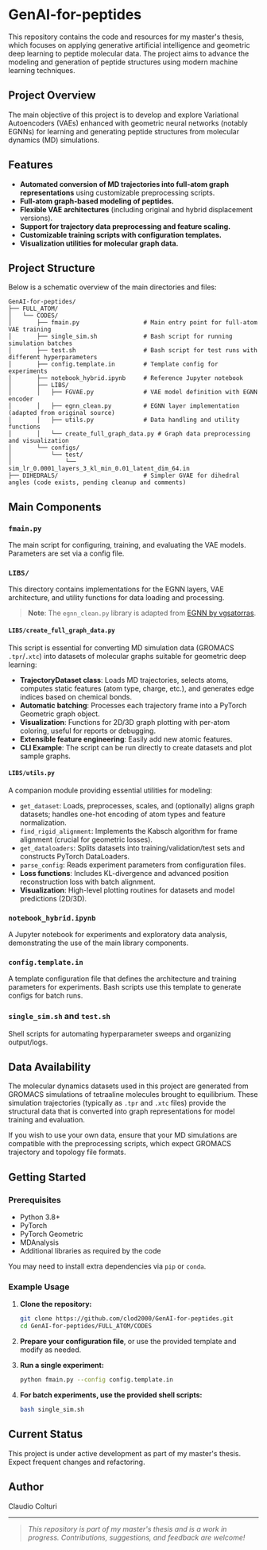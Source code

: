 # GenAI-for-peptides

This repository contains the code and resources for my master's thesis, which focuses on applying generative artificial intelligence and geometric deep learning to peptide molecular data. The project aims to advance the modeling and generation of peptide structures using modern machine learning techniques.

## Project Overview

The main objective of this project is to develop and explore Variational Autoencoders (VAEs) enhanced with geometric neural networks (notably EGNNs) for learning and generating peptide structures from molecular dynamics (MD) simulations.

## Features

- **Automated conversion of MD trajectories into full-atom graph representations** using customizable preprocessing scripts.
- **Full-atom graph-based modeling of peptides.**
- **Flexible VAE architectures** (including original and hybrid displacement versions).
- **Support for trajectory data preprocessing and feature scaling.**
- **Customizable training scripts with configuration templates.**
- **Visualization utilities for molecular graph data.**

## Project Structure

Below is a schematic overview of the main directories and files:
```
GenAI-for-peptides/
├── FULL_ATOM/
│   └── CODES/
│       ├── fmain.py                  # Main entry point for full-atom VAE training
│       ├── single_sim.sh             # Bash script for running simulation batches
│       ├── test.sh                   # Bash script for test runs with different hyperparameters
│       ├── config.template.in        # Template config for experiments
│       ├── notebook_hybrid.ipynb     # Reference Jupyter notebook
│       ├── LIBS/
│       │   ├── FGVAE.py              # VAE model definition with EGNN encoder
│       │   ├── egnn_clean.py         # EGNN layer implementation (adapted from original source)
│       │   ├── utils.py              # Data handling and utility functions
│       │   └── create_full_graph_data.py # Graph data preprocessing and visualization
│       └── configs/
│           └── test/
│               └── sim_lr_0.0001_layers_3_kl_min_0.01_latent_dim_64.in
├── DIHEDRALS/                        # Simpler GVAE for dihedral angles (code exists, pending cleanup and comments)
```

## Main Components

### `fmain.py`
The main script for configuring, training, and evaluating the VAE models. Parameters are set via a config file.

### `LIBS/`
This directory contains implementations for the EGNN layers, VAE architecture, and utility functions for data loading and processing.

> **Note**: The `egnn_clean.py` library is adapted from [EGNN by vgsatorras](https://github.com/vgsatorras/egnn/tree/3c079e7267dad0aa6443813ac1a12425c3717558).

#### `LIBS/create_full_graph_data.py`

This script is essential for converting MD simulation data (GROMACS `.tpr`/`.xtc`) into datasets of molecular graphs suitable for geometric deep learning:

- **TrajectoryDataset class**: Loads MD trajectories, selects atoms, computes static features (atom type, charge, etc.), and generates edge indices based on chemical bonds.
- **Automatic batching**: Processes each trajectory frame into a PyTorch Geometric graph object.
- **Visualization**: Functions for 2D/3D graph plotting with per-atom coloring, useful for reports or debugging.
- **Extensible feature engineering**: Easily add new atomic features.
- **CLI Example**: The script can be run directly to create datasets and plot sample graphs.

#### `LIBS/utils.py`

A companion module providing essential utilities for modeling:

- `get_dataset`: Loads, preprocesses, scales, and (optionally) aligns graph datasets; handles one-hot encoding of atom types and feature normalization.
- `find_rigid_alignment`: Implements the Kabsch algorithm for frame alignment (crucial for geometric losses).
- `get_dataloaders`: Splits datasets into training/validation/test sets and constructs PyTorch DataLoaders.
- `parse_config`: Reads experiment parameters from configuration files.
- **Loss functions**: Includes KL-divergence and advanced position reconstruction loss with batch alignment.
- **Visualization**: High-level plotting routines for datasets and model predictions (2D/3D).

### `notebook_hybrid.ipynb`
A Jupyter notebook for experiments and exploratory data analysis, demonstrating the use of the main library components.

### `config.template.in`
A template configuration file that defines the architecture and training parameters for experiments. Bash scripts use this template to generate configs for batch runs.

### `single_sim.sh` and `test.sh`
Shell scripts for automating hyperparameter sweeps and organizing output/logs.

## Data Availability

The molecular dynamics datasets used in this project are generated from GROMACS simulations of tetraaline molecules brought to equilibrium. These simulation trajectories (typically as `.tpr` and `.xtc` files) provide the structural data that is converted into graph representations for model training and evaluation.

If you wish to use your own data, ensure that your MD simulations are compatible with the preprocessing scripts, which expect GROMACS trajectory and topology file formats.

## Getting Started

### Prerequisites

- Python 3.8+
- PyTorch
- PyTorch Geometric
- MDAnalysis
- Additional libraries as required by the code

You may need to install extra dependencies via `pip` or `conda`.

### Example Usage

1. **Clone the repository:**
    ```sh
    git clone https://github.com/clod2000/GenAI-for-peptides.git
    cd GenAI-for-peptides/FULL_ATOM/CODES
    ```

2. **Prepare your configuration file**, or use the provided template and modify as needed.

3. **Run a single experiment:**
    ```sh
    python fmain.py --config config.template.in
    ```

4. **For batch experiments, use the provided shell scripts:**
    ```sh
    bash single_sim.sh
    ```

## Current Status

This project is under active development as part of my master's thesis. Expect frequent changes and refactoring.

## Author

Claudio Colturi

---

> _This repository is part of my master's thesis and is a work in progress. Contributions, suggestions, and feedback are welcome!_
